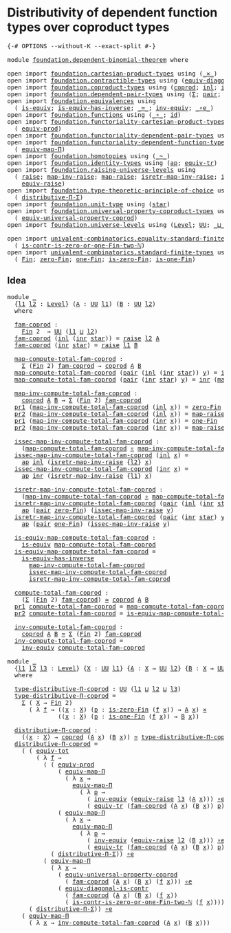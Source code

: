 # Distributivity of dependent function types over coproduct types

<pre class="Agda"><a id="76" class="Symbol">{-#</a> <a id="80" class="Keyword">OPTIONS</a> <a id="88" class="Pragma">--without-K</a> <a id="100" class="Pragma">--exact-split</a> <a id="114" class="Symbol">#-}</a>

<a id="119" class="Keyword">module</a> <a id="126" href="foundation.dependent-binomial-theorem.html" class="Module">foundation.dependent-binomial-theorem</a> <a id="164" class="Keyword">where</a>

<a id="171" class="Keyword">open</a> <a id="176" class="Keyword">import</a> <a id="183" href="foundation.cartesian-product-types.html" class="Module">foundation.cartesian-product-types</a> <a id="218" class="Keyword">using</a> <a id="224" class="Symbol">(</a><a id="225" href="foundation-core.cartesian-product-types.html#590" class="Function Operator">_×_</a><a id="228" class="Symbol">)</a>
<a id="230" class="Keyword">open</a> <a id="235" class="Keyword">import</a> <a id="242" href="foundation.contractible-types.html" class="Module">foundation.contractible-types</a> <a id="272" class="Keyword">using</a> <a id="278" class="Symbol">(</a><a id="279" href="foundation.contractible-types.html#6169" class="Function">equiv-diagonal-is-contr</a><a id="302" class="Symbol">)</a>
<a id="304" class="Keyword">open</a> <a id="309" class="Keyword">import</a> <a id="316" href="foundation.coproduct-types.html" class="Module">foundation.coproduct-types</a> <a id="343" class="Keyword">using</a> <a id="349" class="Symbol">(</a><a id="350" href="foundation.coproduct-types.html#1168" class="Datatype">coprod</a><a id="356" class="Symbol">;</a> <a id="358" href="foundation.coproduct-types.html#1239" class="InductiveConstructor">inl</a><a id="361" class="Symbol">;</a> <a id="363" href="foundation.coproduct-types.html#1262" class="InductiveConstructor">inr</a><a id="366" class="Symbol">)</a>
<a id="368" class="Keyword">open</a> <a id="373" class="Keyword">import</a> <a id="380" href="foundation.dependent-pair-types.html" class="Module">foundation.dependent-pair-types</a> <a id="412" class="Keyword">using</a> <a id="418" class="Symbol">(</a><a id="419" href="foundation-core.dependent-pair-types.html#515" class="Record">Σ</a><a id="420" class="Symbol">;</a> <a id="422" href="foundation-core.dependent-pair-types.html#588" class="InductiveConstructor">pair</a><a id="426" class="Symbol">;</a> <a id="428" href="foundation-core.dependent-pair-types.html#605" class="Field">pr1</a><a id="431" class="Symbol">;</a> <a id="433" href="foundation-core.dependent-pair-types.html#617" class="Field">pr2</a><a id="436" class="Symbol">)</a>
<a id="438" class="Keyword">open</a> <a id="443" class="Keyword">import</a> <a id="450" href="foundation.equivalences.html" class="Module">foundation.equivalences</a> <a id="474" class="Keyword">using</a>
  <a id="482" class="Symbol">(</a> <a id="484" href="foundation-core.equivalences.html#1556" class="Function">is-equiv</a><a id="492" class="Symbol">;</a> <a id="494" href="foundation-core.equivalences.html#3013" class="Function">is-equiv-has-inverse</a><a id="514" class="Symbol">;</a> <a id="516" href="foundation-core.equivalences.html#1621" class="Function Operator">_≃_</a><a id="519" class="Symbol">;</a> <a id="521" href="foundation-core.equivalences.html#5721" class="Function">inv-equiv</a><a id="530" class="Symbol">;</a> <a id="532" href="foundation-core.equivalences.html#7869" class="Function Operator">_∘e_</a><a id="536" class="Symbol">)</a>
<a id="538" class="Keyword">open</a> <a id="543" class="Keyword">import</a> <a id="550" href="foundation.functions.html" class="Module">foundation.functions</a> <a id="571" class="Keyword">using</a> <a id="577" class="Symbol">(</a><a id="578" href="foundation-core.functions.html#420" class="Function Operator">_∘_</a><a id="581" class="Symbol">;</a> <a id="583" href="foundation-core.functions.html#322" class="Function">id</a><a id="585" class="Symbol">)</a>
<a id="587" class="Keyword">open</a> <a id="592" class="Keyword">import</a> <a id="599" href="foundation.functoriality-cartesian-product-types.html" class="Module">foundation.functoriality-cartesian-product-types</a> <a id="648" class="Keyword">using</a>
  <a id="656" class="Symbol">(</a> <a id="658" href="foundation.functoriality-cartesian-product-types.html#3166" class="Function">equiv-prod</a><a id="668" class="Symbol">)</a>
<a id="670" class="Keyword">open</a> <a id="675" class="Keyword">import</a> <a id="682" href="foundation.functoriality-dependent-pair-types.html" class="Module">foundation.functoriality-dependent-pair-types</a> <a id="728" class="Keyword">using</a> <a id="734" class="Symbol">(</a><a id="735" href="foundation-core.functoriality-dependent-pair-types.html#6817" class="Function">equiv-tot</a><a id="744" class="Symbol">)</a>
<a id="746" class="Keyword">open</a> <a id="751" class="Keyword">import</a> <a id="758" href="foundation.functoriality-dependent-function-types.html" class="Module">foundation.functoriality-dependent-function-types</a> <a id="808" class="Keyword">using</a>
  <a id="816" class="Symbol">(</a> <a id="818" href="foundation-core.functoriality-dependent-function-types.html#2222" class="Function">equiv-map-Π</a><a id="829" class="Symbol">)</a>
<a id="831" class="Keyword">open</a> <a id="836" class="Keyword">import</a> <a id="843" href="foundation.homotopies.html" class="Module">foundation.homotopies</a> <a id="865" class="Keyword">using</a> <a id="871" class="Symbol">(</a><a id="872" href="foundation-core.homotopies.html#627" class="Function Operator">_~_</a><a id="875" class="Symbol">)</a>
<a id="877" class="Keyword">open</a> <a id="882" class="Keyword">import</a> <a id="889" href="foundation.identity-types.html" class="Module">foundation.identity-types</a> <a id="915" class="Keyword">using</a> <a id="921" class="Symbol">(</a><a id="922" href="foundation-core.identity-types.html#4003" class="Function">ap</a><a id="924" class="Symbol">;</a> <a id="926" href="foundation.identity-types.html#3840" class="Function">equiv-tr</a><a id="934" class="Symbol">)</a>
<a id="936" class="Keyword">open</a> <a id="941" class="Keyword">import</a> <a id="948" href="foundation.raising-universe-levels.html" class="Module">foundation.raising-universe-levels</a> <a id="983" class="Keyword">using</a>
  <a id="991" class="Symbol">(</a> <a id="993" href="foundation.raising-universe-levels.html#964" class="Datatype">raise</a><a id="998" class="Symbol">;</a> <a id="1000" href="foundation.raising-universe-levels.html#1105" class="Function">map-inv-raise</a><a id="1013" class="Symbol">;</a> <a id="1015" href="foundation.raising-universe-levels.html#1029" class="InductiveConstructor">map-raise</a><a id="1024" class="Symbol">;</a> <a id="1026" href="foundation.raising-universe-levels.html#1273" class="Function">isretr-map-inv-raise</a><a id="1046" class="Symbol">;</a> <a id="1048" href="foundation.raising-universe-levels.html#1172" class="Function">issec-map-inv-raise</a><a id="1067" class="Symbol">;</a>
    <a id="1073" href="foundation.raising-universe-levels.html#1541" class="Function">equiv-raise</a><a id="1084" class="Symbol">)</a>
<a id="1086" class="Keyword">open</a> <a id="1091" class="Keyword">import</a> <a id="1098" href="foundation.type-theoretic-principle-of-choice.html" class="Module">foundation.type-theoretic-principle-of-choice</a> <a id="1144" class="Keyword">using</a>
  <a id="1152" class="Symbol">(</a> <a id="1154" href="foundation.type-theoretic-principle-of-choice.html#4375" class="Function">distributive-Π-Σ</a><a id="1170" class="Symbol">)</a>
<a id="1172" class="Keyword">open</a> <a id="1177" class="Keyword">import</a> <a id="1184" href="foundation.unit-type.html" class="Module">foundation.unit-type</a> <a id="1205" class="Keyword">using</a> <a id="1211" class="Symbol">(</a><a id="1212" href="foundation.unit-type.html#1099" class="InductiveConstructor">star</a><a id="1216" class="Symbol">)</a>
<a id="1218" class="Keyword">open</a> <a id="1223" class="Keyword">import</a> <a id="1230" href="foundation.universal-property-coproduct-types.html" class="Module">foundation.universal-property-coproduct-types</a> <a id="1276" class="Keyword">using</a>
  <a id="1284" class="Symbol">(</a> <a id="1286" href="foundation.universal-property-coproduct-types.html#2181" class="Function">equiv-universal-property-coprod</a><a id="1317" class="Symbol">)</a>
<a id="1319" class="Keyword">open</a> <a id="1324" class="Keyword">import</a> <a id="1331" href="foundation.universe-levels.html" class="Module">foundation.universe-levels</a> <a id="1358" class="Keyword">using</a> <a id="1364" class="Symbol">(</a><a id="1365" href="Agda.Primitive.html#597" class="Postulate">Level</a><a id="1370" class="Symbol">;</a> <a id="1372" href="foundation-core.universe-levels.html#235" class="Primitive">UU</a><a id="1374" class="Symbol">;</a> <a id="1376" href="Agda.Primitive.html#810" class="Primitive Operator">_⊔_</a><a id="1379" class="Symbol">)</a>

<a id="1382" class="Keyword">open</a> <a id="1387" class="Keyword">import</a> <a id="1394" href="univalent-combinatorics.equality-standard-finite-types.html" class="Module">univalent-combinatorics.equality-standard-finite-types</a> <a id="1449" class="Keyword">using</a>
  <a id="1457" class="Symbol">(</a> <a id="1459" href="univalent-combinatorics.equality-standard-finite-types.html#4709" class="Function">is-contr-is-zero-or-one-Fin-two-ℕ</a><a id="1492" class="Symbol">)</a>
<a id="1494" class="Keyword">open</a> <a id="1499" class="Keyword">import</a> <a id="1506" href="univalent-combinatorics.standard-finite-types.html" class="Module">univalent-combinatorics.standard-finite-types</a> <a id="1552" class="Keyword">using</a>
  <a id="1560" class="Symbol">(</a> <a id="1562" href="univalent-combinatorics.standard-finite-types.html#2149" class="Function">Fin</a><a id="1565" class="Symbol">;</a> <a id="1567" href="univalent-combinatorics.standard-finite-types.html#7083" class="Function">zero-Fin</a><a id="1575" class="Symbol">;</a> <a id="1577" href="univalent-combinatorics.standard-finite-types.html#8398" class="Function">one-Fin</a><a id="1584" class="Symbol">;</a> <a id="1586" href="univalent-combinatorics.standard-finite-types.html#7184" class="Function">is-zero-Fin</a><a id="1597" class="Symbol">;</a> <a id="1599" href="univalent-combinatorics.standard-finite-types.html#8466" class="Function">is-one-Fin</a><a id="1609" class="Symbol">)</a>
</pre>
## Idea

<pre class="Agda"><a id="1633" class="Keyword">module</a> <a id="1640" href="foundation.dependent-binomial-theorem.html#1640" class="Module">_</a>
  <a id="1644" class="Symbol">{</a><a id="1645" href="foundation.dependent-binomial-theorem.html#1645" class="Bound">l1</a> <a id="1648" href="foundation.dependent-binomial-theorem.html#1648" class="Bound">l2</a> <a id="1651" class="Symbol">:</a> <a id="1653" href="Agda.Primitive.html#597" class="Postulate">Level</a><a id="1658" class="Symbol">}</a> <a id="1660" class="Symbol">(</a><a id="1661" href="foundation.dependent-binomial-theorem.html#1661" class="Bound">A</a> <a id="1663" class="Symbol">:</a> <a id="1665" href="foundation-core.universe-levels.html#235" class="Primitive">UU</a> <a id="1668" href="foundation.dependent-binomial-theorem.html#1645" class="Bound">l1</a><a id="1670" class="Symbol">)</a> <a id="1672" class="Symbol">(</a><a id="1673" href="foundation.dependent-binomial-theorem.html#1673" class="Bound">B</a> <a id="1675" class="Symbol">:</a> <a id="1677" href="foundation-core.universe-levels.html#235" class="Primitive">UU</a> <a id="1680" href="foundation.dependent-binomial-theorem.html#1648" class="Bound">l2</a><a id="1682" class="Symbol">)</a>
  <a id="1686" class="Keyword">where</a>
  
  <a id="1697" href="foundation.dependent-binomial-theorem.html#1697" class="Function">fam-coprod</a> <a id="1708" class="Symbol">:</a>
    <a id="1714" href="univalent-combinatorics.standard-finite-types.html#2149" class="Function">Fin</a> <a id="1718" class="Number">2</a>  <a id="1721" class="Symbol">→</a> <a id="1723" href="foundation-core.universe-levels.html#235" class="Primitive">UU</a> <a id="1726" class="Symbol">(</a><a id="1727" href="foundation.dependent-binomial-theorem.html#1645" class="Bound">l1</a> <a id="1730" href="Agda.Primitive.html#810" class="Primitive Operator">⊔</a> <a id="1732" href="foundation.dependent-binomial-theorem.html#1648" class="Bound">l2</a><a id="1734" class="Symbol">)</a>
  <a id="1738" href="foundation.dependent-binomial-theorem.html#1697" class="Function">fam-coprod</a> <a id="1749" class="Symbol">(</a><a id="1750" href="foundation.coproduct-types.html#1239" class="InductiveConstructor">inl</a> <a id="1754" class="Symbol">(</a><a id="1755" href="foundation.coproduct-types.html#1262" class="InductiveConstructor">inr</a> <a id="1759" href="foundation.unit-type.html#1099" class="InductiveConstructor">star</a><a id="1763" class="Symbol">))</a> <a id="1766" class="Symbol">=</a> <a id="1768" href="foundation.raising-universe-levels.html#964" class="Datatype">raise</a> <a id="1774" href="foundation.dependent-binomial-theorem.html#1648" class="Bound">l2</a> <a id="1777" href="foundation.dependent-binomial-theorem.html#1661" class="Bound">A</a>
  <a id="1781" href="foundation.dependent-binomial-theorem.html#1697" class="Function">fam-coprod</a> <a id="1792" class="Symbol">(</a><a id="1793" href="foundation.coproduct-types.html#1262" class="InductiveConstructor">inr</a> <a id="1797" href="foundation.unit-type.html#1099" class="InductiveConstructor">star</a><a id="1801" class="Symbol">)</a> <a id="1803" class="Symbol">=</a> <a id="1805" href="foundation.raising-universe-levels.html#964" class="Datatype">raise</a> <a id="1811" href="foundation.dependent-binomial-theorem.html#1645" class="Bound">l1</a> <a id="1814" href="foundation.dependent-binomial-theorem.html#1673" class="Bound">B</a>
  
  <a id="1821" href="foundation.dependent-binomial-theorem.html#1821" class="Function">map-compute-total-fam-coprod</a> <a id="1850" class="Symbol">:</a>
    <a id="1856" href="foundation-core.dependent-pair-types.html#515" class="Record">Σ</a> <a id="1858" class="Symbol">(</a><a id="1859" href="univalent-combinatorics.standard-finite-types.html#2149" class="Function">Fin</a> <a id="1863" class="Number">2</a><a id="1864" class="Symbol">)</a> <a id="1866" href="foundation.dependent-binomial-theorem.html#1697" class="Function">fam-coprod</a> <a id="1877" class="Symbol">→</a> <a id="1879" href="foundation.coproduct-types.html#1168" class="Datatype">coprod</a> <a id="1886" href="foundation.dependent-binomial-theorem.html#1661" class="Bound">A</a> <a id="1888" href="foundation.dependent-binomial-theorem.html#1673" class="Bound">B</a>
  <a id="1892" href="foundation.dependent-binomial-theorem.html#1821" class="Function">map-compute-total-fam-coprod</a> <a id="1921" class="Symbol">(</a><a id="1922" href="foundation-core.dependent-pair-types.html#588" class="InductiveConstructor">pair</a> <a id="1927" class="Symbol">(</a><a id="1928" href="foundation.coproduct-types.html#1239" class="InductiveConstructor">inl</a> <a id="1932" class="Symbol">(</a><a id="1933" href="foundation.coproduct-types.html#1262" class="InductiveConstructor">inr</a> <a id="1937" href="foundation.unit-type.html#1099" class="InductiveConstructor">star</a><a id="1941" class="Symbol">))</a> <a id="1944" href="foundation.dependent-binomial-theorem.html#1944" class="Bound">y</a><a id="1945" class="Symbol">)</a> <a id="1947" class="Symbol">=</a> <a id="1949" href="foundation.coproduct-types.html#1239" class="InductiveConstructor">inl</a> <a id="1953" class="Symbol">(</a><a id="1954" href="foundation.raising-universe-levels.html#1105" class="Function">map-inv-raise</a> <a id="1968" href="foundation.dependent-binomial-theorem.html#1944" class="Bound">y</a><a id="1969" class="Symbol">)</a>
  <a id="1973" href="foundation.dependent-binomial-theorem.html#1821" class="Function">map-compute-total-fam-coprod</a> <a id="2002" class="Symbol">(</a><a id="2003" href="foundation-core.dependent-pair-types.html#588" class="InductiveConstructor">pair</a> <a id="2008" class="Symbol">(</a><a id="2009" href="foundation.coproduct-types.html#1262" class="InductiveConstructor">inr</a> <a id="2013" href="foundation.unit-type.html#1099" class="InductiveConstructor">star</a><a id="2017" class="Symbol">)</a> <a id="2019" href="foundation.dependent-binomial-theorem.html#2019" class="Bound">y</a><a id="2020" class="Symbol">)</a> <a id="2022" class="Symbol">=</a> <a id="2024" href="foundation.coproduct-types.html#1262" class="InductiveConstructor">inr</a> <a id="2028" class="Symbol">(</a><a id="2029" href="foundation.raising-universe-levels.html#1105" class="Function">map-inv-raise</a> <a id="2043" href="foundation.dependent-binomial-theorem.html#2019" class="Bound">y</a><a id="2044" class="Symbol">)</a>

  <a id="2049" href="foundation.dependent-binomial-theorem.html#2049" class="Function">map-inv-compute-total-fam-coprod</a> <a id="2082" class="Symbol">:</a>
    <a id="2088" href="foundation.coproduct-types.html#1168" class="Datatype">coprod</a> <a id="2095" href="foundation.dependent-binomial-theorem.html#1661" class="Bound">A</a> <a id="2097" href="foundation.dependent-binomial-theorem.html#1673" class="Bound">B</a> <a id="2099" class="Symbol">→</a> <a id="2101" href="foundation-core.dependent-pair-types.html#515" class="Record">Σ</a> <a id="2103" class="Symbol">(</a><a id="2104" href="univalent-combinatorics.standard-finite-types.html#2149" class="Function">Fin</a> <a id="2108" class="Number">2</a><a id="2109" class="Symbol">)</a> <a id="2111" href="foundation.dependent-binomial-theorem.html#1697" class="Function">fam-coprod</a>
  <a id="2124" href="foundation-core.dependent-pair-types.html#605" class="Field">pr1</a> <a id="2128" class="Symbol">(</a><a id="2129" href="foundation.dependent-binomial-theorem.html#2049" class="Function">map-inv-compute-total-fam-coprod</a> <a id="2162" class="Symbol">(</a><a id="2163" href="foundation.coproduct-types.html#1239" class="InductiveConstructor">inl</a> <a id="2167" href="foundation.dependent-binomial-theorem.html#2167" class="Bound">x</a><a id="2168" class="Symbol">))</a> <a id="2171" class="Symbol">=</a> <a id="2173" href="univalent-combinatorics.standard-finite-types.html#7083" class="Function">zero-Fin</a>
  <a id="2184" href="foundation-core.dependent-pair-types.html#617" class="Field">pr2</a> <a id="2188" class="Symbol">(</a><a id="2189" href="foundation.dependent-binomial-theorem.html#2049" class="Function">map-inv-compute-total-fam-coprod</a> <a id="2222" class="Symbol">(</a><a id="2223" href="foundation.coproduct-types.html#1239" class="InductiveConstructor">inl</a> <a id="2227" href="foundation.dependent-binomial-theorem.html#2227" class="Bound">x</a><a id="2228" class="Symbol">))</a> <a id="2231" class="Symbol">=</a> <a id="2233" href="foundation.raising-universe-levels.html#1029" class="InductiveConstructor">map-raise</a> <a id="2243" href="foundation.dependent-binomial-theorem.html#2227" class="Bound">x</a>
  <a id="2247" href="foundation-core.dependent-pair-types.html#605" class="Field">pr1</a> <a id="2251" class="Symbol">(</a><a id="2252" href="foundation.dependent-binomial-theorem.html#2049" class="Function">map-inv-compute-total-fam-coprod</a> <a id="2285" class="Symbol">(</a><a id="2286" href="foundation.coproduct-types.html#1262" class="InductiveConstructor">inr</a> <a id="2290" href="foundation.dependent-binomial-theorem.html#2290" class="Bound">x</a><a id="2291" class="Symbol">))</a> <a id="2294" class="Symbol">=</a> <a id="2296" href="univalent-combinatorics.standard-finite-types.html#8398" class="Function">one-Fin</a>
  <a id="2306" href="foundation-core.dependent-pair-types.html#617" class="Field">pr2</a> <a id="2310" class="Symbol">(</a><a id="2311" href="foundation.dependent-binomial-theorem.html#2049" class="Function">map-inv-compute-total-fam-coprod</a> <a id="2344" class="Symbol">(</a><a id="2345" href="foundation.coproduct-types.html#1262" class="InductiveConstructor">inr</a> <a id="2349" href="foundation.dependent-binomial-theorem.html#2349" class="Bound">x</a><a id="2350" class="Symbol">))</a> <a id="2353" class="Symbol">=</a> <a id="2355" href="foundation.raising-universe-levels.html#1029" class="InductiveConstructor">map-raise</a> <a id="2365" href="foundation.dependent-binomial-theorem.html#2349" class="Bound">x</a>

  <a id="2370" href="foundation.dependent-binomial-theorem.html#2370" class="Function">issec-map-inv-compute-total-fam-coprod</a> <a id="2409" class="Symbol">:</a>
    <a id="2415" class="Symbol">(</a><a id="2416" href="foundation.dependent-binomial-theorem.html#1821" class="Function">map-compute-total-fam-coprod</a> <a id="2445" href="foundation-core.functions.html#420" class="Function Operator">∘</a> <a id="2447" href="foundation.dependent-binomial-theorem.html#2049" class="Function">map-inv-compute-total-fam-coprod</a><a id="2479" class="Symbol">)</a> <a id="2481" href="foundation-core.homotopies.html#627" class="Function Operator">~</a> <a id="2483" href="foundation-core.functions.html#322" class="Function">id</a>
  <a id="2488" href="foundation.dependent-binomial-theorem.html#2370" class="Function">issec-map-inv-compute-total-fam-coprod</a> <a id="2527" class="Symbol">(</a><a id="2528" href="foundation.coproduct-types.html#1239" class="InductiveConstructor">inl</a> <a id="2532" href="foundation.dependent-binomial-theorem.html#2532" class="Bound">x</a><a id="2533" class="Symbol">)</a> <a id="2535" class="Symbol">=</a>
    <a id="2541" href="foundation-core.identity-types.html#4003" class="Function">ap</a> <a id="2544" href="foundation.coproduct-types.html#1239" class="InductiveConstructor">inl</a> <a id="2548" class="Symbol">(</a><a id="2549" href="foundation.raising-universe-levels.html#1273" class="Function">isretr-map-inv-raise</a> <a id="2570" class="Symbol">{</a><a id="2571" href="foundation.dependent-binomial-theorem.html#1648" class="Bound">l2</a><a id="2573" class="Symbol">}</a> <a id="2575" href="foundation.dependent-binomial-theorem.html#2532" class="Bound">x</a><a id="2576" class="Symbol">)</a>
  <a id="2580" href="foundation.dependent-binomial-theorem.html#2370" class="Function">issec-map-inv-compute-total-fam-coprod</a> <a id="2619" class="Symbol">(</a><a id="2620" href="foundation.coproduct-types.html#1262" class="InductiveConstructor">inr</a> <a id="2624" href="foundation.dependent-binomial-theorem.html#2624" class="Bound">x</a><a id="2625" class="Symbol">)</a> <a id="2627" class="Symbol">=</a>
    <a id="2633" href="foundation-core.identity-types.html#4003" class="Function">ap</a> <a id="2636" href="foundation.coproduct-types.html#1262" class="InductiveConstructor">inr</a> <a id="2640" class="Symbol">(</a><a id="2641" href="foundation.raising-universe-levels.html#1273" class="Function">isretr-map-inv-raise</a> <a id="2662" class="Symbol">{</a><a id="2663" href="foundation.dependent-binomial-theorem.html#1645" class="Bound">l1</a><a id="2665" class="Symbol">}</a> <a id="2667" href="foundation.dependent-binomial-theorem.html#2624" class="Bound">x</a><a id="2668" class="Symbol">)</a>

  <a id="2673" href="foundation.dependent-binomial-theorem.html#2673" class="Function">isretr-map-inv-compute-total-fam-coprod</a> <a id="2713" class="Symbol">:</a>
    <a id="2719" class="Symbol">(</a><a id="2720" href="foundation.dependent-binomial-theorem.html#2049" class="Function">map-inv-compute-total-fam-coprod</a> <a id="2753" href="foundation-core.functions.html#420" class="Function Operator">∘</a> <a id="2755" href="foundation.dependent-binomial-theorem.html#1821" class="Function">map-compute-total-fam-coprod</a><a id="2783" class="Symbol">)</a> <a id="2785" href="foundation-core.homotopies.html#627" class="Function Operator">~</a> <a id="2787" href="foundation-core.functions.html#322" class="Function">id</a>
  <a id="2792" href="foundation.dependent-binomial-theorem.html#2673" class="Function">isretr-map-inv-compute-total-fam-coprod</a> <a id="2832" class="Symbol">(</a><a id="2833" href="foundation-core.dependent-pair-types.html#588" class="InductiveConstructor">pair</a> <a id="2838" class="Symbol">(</a><a id="2839" href="foundation.coproduct-types.html#1239" class="InductiveConstructor">inl</a> <a id="2843" class="Symbol">(</a><a id="2844" href="foundation.coproduct-types.html#1262" class="InductiveConstructor">inr</a> <a id="2848" href="foundation.unit-type.html#1099" class="InductiveConstructor">star</a><a id="2852" class="Symbol">))</a> <a id="2855" href="foundation.dependent-binomial-theorem.html#2855" class="Bound">y</a><a id="2856" class="Symbol">)</a> <a id="2858" class="Symbol">=</a>
    <a id="2864" href="foundation-core.identity-types.html#4003" class="Function">ap</a> <a id="2867" class="Symbol">(</a><a id="2868" href="foundation-core.dependent-pair-types.html#588" class="InductiveConstructor">pair</a> <a id="2873" href="univalent-combinatorics.standard-finite-types.html#7083" class="Function">zero-Fin</a><a id="2881" class="Symbol">)</a> <a id="2883" class="Symbol">(</a><a id="2884" href="foundation.raising-universe-levels.html#1172" class="Function">issec-map-inv-raise</a> <a id="2904" href="foundation.dependent-binomial-theorem.html#2855" class="Bound">y</a><a id="2905" class="Symbol">)</a>
  <a id="2909" href="foundation.dependent-binomial-theorem.html#2673" class="Function">isretr-map-inv-compute-total-fam-coprod</a> <a id="2949" class="Symbol">(</a><a id="2950" href="foundation-core.dependent-pair-types.html#588" class="InductiveConstructor">pair</a> <a id="2955" class="Symbol">(</a><a id="2956" href="foundation.coproduct-types.html#1262" class="InductiveConstructor">inr</a> <a id="2960" href="foundation.unit-type.html#1099" class="InductiveConstructor">star</a><a id="2964" class="Symbol">)</a> <a id="2966" href="foundation.dependent-binomial-theorem.html#2966" class="Bound">y</a><a id="2967" class="Symbol">)</a> <a id="2969" class="Symbol">=</a>
    <a id="2975" href="foundation-core.identity-types.html#4003" class="Function">ap</a> <a id="2978" class="Symbol">(</a><a id="2979" href="foundation-core.dependent-pair-types.html#588" class="InductiveConstructor">pair</a> <a id="2984" href="univalent-combinatorics.standard-finite-types.html#8398" class="Function">one-Fin</a><a id="2991" class="Symbol">)</a> <a id="2993" class="Symbol">(</a><a id="2994" href="foundation.raising-universe-levels.html#1172" class="Function">issec-map-inv-raise</a> <a id="3014" href="foundation.dependent-binomial-theorem.html#2966" class="Bound">y</a><a id="3015" class="Symbol">)</a>

  <a id="3020" href="foundation.dependent-binomial-theorem.html#3020" class="Function">is-equiv-map-compute-total-fam-coprod</a> <a id="3058" class="Symbol">:</a>
    <a id="3064" href="foundation-core.equivalences.html#1556" class="Function">is-equiv</a> <a id="3073" href="foundation.dependent-binomial-theorem.html#1821" class="Function">map-compute-total-fam-coprod</a>
  <a id="3104" href="foundation.dependent-binomial-theorem.html#3020" class="Function">is-equiv-map-compute-total-fam-coprod</a> <a id="3142" class="Symbol">=</a>
    <a id="3148" href="foundation-core.equivalences.html#3013" class="Function">is-equiv-has-inverse</a>
      <a id="3175" href="foundation.dependent-binomial-theorem.html#2049" class="Function">map-inv-compute-total-fam-coprod</a>
      <a id="3214" href="foundation.dependent-binomial-theorem.html#2370" class="Function">issec-map-inv-compute-total-fam-coprod</a>
      <a id="3259" href="foundation.dependent-binomial-theorem.html#2673" class="Function">isretr-map-inv-compute-total-fam-coprod</a>
  
  <a id="3304" href="foundation.dependent-binomial-theorem.html#3304" class="Function">compute-total-fam-coprod</a> <a id="3329" class="Symbol">:</a>
    <a id="3335" class="Symbol">(</a><a id="3336" href="foundation-core.dependent-pair-types.html#515" class="Record">Σ</a> <a id="3338" class="Symbol">(</a><a id="3339" href="univalent-combinatorics.standard-finite-types.html#2149" class="Function">Fin</a> <a id="3343" class="Number">2</a><a id="3344" class="Symbol">)</a> <a id="3346" href="foundation.dependent-binomial-theorem.html#1697" class="Function">fam-coprod</a><a id="3356" class="Symbol">)</a> <a id="3358" href="foundation-core.equivalences.html#1621" class="Function Operator">≃</a> <a id="3360" href="foundation.coproduct-types.html#1168" class="Datatype">coprod</a> <a id="3367" href="foundation.dependent-binomial-theorem.html#1661" class="Bound">A</a> <a id="3369" href="foundation.dependent-binomial-theorem.html#1673" class="Bound">B</a>
  <a id="3373" href="foundation-core.dependent-pair-types.html#605" class="Field">pr1</a> <a id="3377" href="foundation.dependent-binomial-theorem.html#3304" class="Function">compute-total-fam-coprod</a> <a id="3402" class="Symbol">=</a> <a id="3404" href="foundation.dependent-binomial-theorem.html#1821" class="Function">map-compute-total-fam-coprod</a>
  <a id="3435" href="foundation-core.dependent-pair-types.html#617" class="Field">pr2</a> <a id="3439" href="foundation.dependent-binomial-theorem.html#3304" class="Function">compute-total-fam-coprod</a> <a id="3464" class="Symbol">=</a> <a id="3466" href="foundation.dependent-binomial-theorem.html#3020" class="Function">is-equiv-map-compute-total-fam-coprod</a>

  <a id="3507" href="foundation.dependent-binomial-theorem.html#3507" class="Function">inv-compute-total-fam-coprod</a> <a id="3536" class="Symbol">:</a>
    <a id="3542" href="foundation.coproduct-types.html#1168" class="Datatype">coprod</a> <a id="3549" href="foundation.dependent-binomial-theorem.html#1661" class="Bound">A</a> <a id="3551" href="foundation.dependent-binomial-theorem.html#1673" class="Bound">B</a> <a id="3553" href="foundation-core.equivalences.html#1621" class="Function Operator">≃</a> <a id="3555" href="foundation-core.dependent-pair-types.html#515" class="Record">Σ</a> <a id="3557" class="Symbol">(</a><a id="3558" href="univalent-combinatorics.standard-finite-types.html#2149" class="Function">Fin</a> <a id="3562" class="Number">2</a><a id="3563" class="Symbol">)</a> <a id="3565" href="foundation.dependent-binomial-theorem.html#1697" class="Function">fam-coprod</a>
  <a id="3578" href="foundation.dependent-binomial-theorem.html#3507" class="Function">inv-compute-total-fam-coprod</a> <a id="3607" class="Symbol">=</a>
    <a id="3613" href="foundation-core.equivalences.html#5721" class="Function">inv-equiv</a> <a id="3623" href="foundation.dependent-binomial-theorem.html#3304" class="Function">compute-total-fam-coprod</a>
  
<a id="3651" class="Keyword">module</a> <a id="3658" href="foundation.dependent-binomial-theorem.html#3658" class="Module">_</a>
  <a id="3662" class="Symbol">{</a><a id="3663" href="foundation.dependent-binomial-theorem.html#3663" class="Bound">l1</a> <a id="3666" href="foundation.dependent-binomial-theorem.html#3666" class="Bound">l2</a> <a id="3669" href="foundation.dependent-binomial-theorem.html#3669" class="Bound">l3</a> <a id="3672" class="Symbol">:</a> <a id="3674" href="Agda.Primitive.html#597" class="Postulate">Level</a><a id="3679" class="Symbol">}</a> <a id="3681" class="Symbol">{</a><a id="3682" href="foundation.dependent-binomial-theorem.html#3682" class="Bound">X</a> <a id="3684" class="Symbol">:</a> <a id="3686" href="foundation-core.universe-levels.html#235" class="Primitive">UU</a> <a id="3689" href="foundation.dependent-binomial-theorem.html#3663" class="Bound">l1</a><a id="3691" class="Symbol">}</a> <a id="3693" class="Symbol">{</a><a id="3694" href="foundation.dependent-binomial-theorem.html#3694" class="Bound">A</a> <a id="3696" class="Symbol">:</a> <a id="3698" href="foundation.dependent-binomial-theorem.html#3682" class="Bound">X</a> <a id="3700" class="Symbol">→</a> <a id="3702" href="foundation-core.universe-levels.html#235" class="Primitive">UU</a> <a id="3705" href="foundation.dependent-binomial-theorem.html#3666" class="Bound">l2</a><a id="3707" class="Symbol">}</a> <a id="3709" class="Symbol">{</a><a id="3710" href="foundation.dependent-binomial-theorem.html#3710" class="Bound">B</a> <a id="3712" class="Symbol">:</a> <a id="3714" href="foundation.dependent-binomial-theorem.html#3682" class="Bound">X</a> <a id="3716" class="Symbol">→</a> <a id="3718" href="foundation-core.universe-levels.html#235" class="Primitive">UU</a> <a id="3721" href="foundation.dependent-binomial-theorem.html#3669" class="Bound">l3</a><a id="3723" class="Symbol">}</a>
  <a id="3727" class="Keyword">where</a>

  <a id="3736" href="foundation.dependent-binomial-theorem.html#3736" class="Function">type-distributive-Π-coprod</a> <a id="3763" class="Symbol">:</a> <a id="3765" href="foundation-core.universe-levels.html#235" class="Primitive">UU</a> <a id="3768" class="Symbol">(</a><a id="3769" href="foundation.dependent-binomial-theorem.html#3663" class="Bound">l1</a> <a id="3772" href="Agda.Primitive.html#810" class="Primitive Operator">⊔</a> <a id="3774" href="foundation.dependent-binomial-theorem.html#3666" class="Bound">l2</a> <a id="3777" href="Agda.Primitive.html#810" class="Primitive Operator">⊔</a> <a id="3779" href="foundation.dependent-binomial-theorem.html#3669" class="Bound">l3</a><a id="3781" class="Symbol">)</a>
  <a id="3785" href="foundation.dependent-binomial-theorem.html#3736" class="Function">type-distributive-Π-coprod</a> <a id="3812" class="Symbol">=</a>
    <a id="3818" href="foundation-core.dependent-pair-types.html#515" class="Record">Σ</a> <a id="3820" class="Symbol">(</a> <a id="3822" href="foundation.dependent-binomial-theorem.html#3682" class="Bound">X</a> <a id="3824" class="Symbol">→</a> <a id="3826" href="univalent-combinatorics.standard-finite-types.html#2149" class="Function">Fin</a> <a id="3830" class="Number">2</a><a id="3831" class="Symbol">)</a>
      <a id="3839" class="Symbol">(</a> <a id="3841" class="Symbol">λ</a> <a id="3843" href="foundation.dependent-binomial-theorem.html#3843" class="Bound">f</a> <a id="3845" class="Symbol">→</a> <a id="3847" class="Symbol">((</a><a id="3849" href="foundation.dependent-binomial-theorem.html#3849" class="Bound">x</a> <a id="3851" class="Symbol">:</a> <a id="3853" href="foundation.dependent-binomial-theorem.html#3682" class="Bound">X</a><a id="3854" class="Symbol">)</a> <a id="3856" class="Symbol">(</a><a id="3857" href="foundation.dependent-binomial-theorem.html#3857" class="Bound">p</a> <a id="3859" class="Symbol">:</a> <a id="3861" href="univalent-combinatorics.standard-finite-types.html#7184" class="Function">is-zero-Fin</a> <a id="3873" class="Symbol">(</a><a id="3874" href="foundation.dependent-binomial-theorem.html#3843" class="Bound">f</a> <a id="3876" href="foundation.dependent-binomial-theorem.html#3849" class="Bound">x</a><a id="3877" class="Symbol">))</a> <a id="3880" class="Symbol">→</a> <a id="3882" href="foundation.dependent-binomial-theorem.html#3694" class="Bound">A</a> <a id="3884" href="foundation.dependent-binomial-theorem.html#3849" class="Bound">x</a><a id="3885" class="Symbol">)</a> <a id="3887" href="foundation-core.cartesian-product-types.html#590" class="Function Operator">×</a>
              <a id="3903" class="Symbol">((</a><a id="3905" href="foundation.dependent-binomial-theorem.html#3905" class="Bound">x</a> <a id="3907" class="Symbol">:</a> <a id="3909" href="foundation.dependent-binomial-theorem.html#3682" class="Bound">X</a><a id="3910" class="Symbol">)</a> <a id="3912" class="Symbol">(</a><a id="3913" href="foundation.dependent-binomial-theorem.html#3913" class="Bound">p</a> <a id="3915" class="Symbol">:</a> <a id="3917" href="univalent-combinatorics.standard-finite-types.html#8466" class="Function">is-one-Fin</a> <a id="3928" class="Symbol">(</a><a id="3929" href="foundation.dependent-binomial-theorem.html#3843" class="Bound">f</a> <a id="3931" href="foundation.dependent-binomial-theorem.html#3905" class="Bound">x</a><a id="3932" class="Symbol">))</a> <a id="3935" class="Symbol">→</a> <a id="3937" href="foundation.dependent-binomial-theorem.html#3710" class="Bound">B</a> <a id="3939" href="foundation.dependent-binomial-theorem.html#3905" class="Bound">x</a><a id="3940" class="Symbol">))</a>

  <a id="3946" href="foundation.dependent-binomial-theorem.html#3946" class="Function">distributive-Π-coprod</a> <a id="3968" class="Symbol">:</a>
    <a id="3974" class="Symbol">((</a><a id="3976" href="foundation.dependent-binomial-theorem.html#3976" class="Bound">x</a> <a id="3978" class="Symbol">:</a> <a id="3980" href="foundation.dependent-binomial-theorem.html#3682" class="Bound">X</a><a id="3981" class="Symbol">)</a> <a id="3983" class="Symbol">→</a> <a id="3985" href="foundation.coproduct-types.html#1168" class="Datatype">coprod</a> <a id="3992" class="Symbol">(</a><a id="3993" href="foundation.dependent-binomial-theorem.html#3694" class="Bound">A</a> <a id="3995" href="foundation.dependent-binomial-theorem.html#3976" class="Bound">x</a><a id="3996" class="Symbol">)</a> <a id="3998" class="Symbol">(</a><a id="3999" href="foundation.dependent-binomial-theorem.html#3710" class="Bound">B</a> <a id="4001" href="foundation.dependent-binomial-theorem.html#3976" class="Bound">x</a><a id="4002" class="Symbol">))</a> <a id="4005" href="foundation-core.equivalences.html#1621" class="Function Operator">≃</a> <a id="4007" href="foundation.dependent-binomial-theorem.html#3736" class="Function">type-distributive-Π-coprod</a>
  <a id="4036" href="foundation.dependent-binomial-theorem.html#3946" class="Function">distributive-Π-coprod</a> <a id="4058" class="Symbol">=</a>
    <a id="4064" class="Symbol">(</a> <a id="4066" class="Symbol">(</a> <a id="4068" href="foundation-core.functoriality-dependent-pair-types.html#6817" class="Function">equiv-tot</a>
        <a id="4086" class="Symbol">(</a> <a id="4088" class="Symbol">λ</a> <a id="4090" href="foundation.dependent-binomial-theorem.html#4090" class="Bound">f</a> <a id="4092" class="Symbol">→</a>
          <a id="4104" class="Symbol">(</a> <a id="4106" class="Symbol">(</a> <a id="4108" href="foundation.functoriality-cartesian-product-types.html#3166" class="Function">equiv-prod</a>
              <a id="4133" class="Symbol">(</a> <a id="4135" href="foundation-core.functoriality-dependent-function-types.html#2222" class="Function">equiv-map-Π</a>
                <a id="4163" class="Symbol">(</a> <a id="4165" class="Symbol">λ</a> <a id="4167" href="foundation.dependent-binomial-theorem.html#4167" class="Bound">x</a> <a id="4169" class="Symbol">→</a>
                  <a id="4189" href="foundation-core.functoriality-dependent-function-types.html#2222" class="Function">equiv-map-Π</a>
                    <a id="4221" class="Symbol">(</a> <a id="4223" class="Symbol">λ</a> <a id="4225" href="foundation.dependent-binomial-theorem.html#4225" class="Bound">p</a> <a id="4227" class="Symbol">→</a>
                      <a id="4251" class="Symbol">(</a> <a id="4253" href="foundation-core.equivalences.html#5721" class="Function">inv-equiv</a> <a id="4263" class="Symbol">(</a><a id="4264" href="foundation.raising-universe-levels.html#1541" class="Function">equiv-raise</a> <a id="4276" href="foundation.dependent-binomial-theorem.html#3669" class="Bound">l3</a> <a id="4279" class="Symbol">(</a><a id="4280" href="foundation.dependent-binomial-theorem.html#3694" class="Bound">A</a> <a id="4282" href="foundation.dependent-binomial-theorem.html#4167" class="Bound">x</a><a id="4283" class="Symbol">)))</a> <a id="4287" href="foundation-core.equivalences.html#7869" class="Function Operator">∘e</a>
                      <a id="4312" class="Symbol">(</a> <a id="4314" href="foundation.identity-types.html#3840" class="Function">equiv-tr</a> <a id="4323" class="Symbol">(</a><a id="4324" href="foundation.dependent-binomial-theorem.html#1697" class="Function">fam-coprod</a> <a id="4335" class="Symbol">(</a><a id="4336" href="foundation.dependent-binomial-theorem.html#3694" class="Bound">A</a> <a id="4338" href="foundation.dependent-binomial-theorem.html#4167" class="Bound">x</a><a id="4339" class="Symbol">)</a> <a id="4341" class="Symbol">(</a><a id="4342" href="foundation.dependent-binomial-theorem.html#3710" class="Bound">B</a> <a id="4344" href="foundation.dependent-binomial-theorem.html#4167" class="Bound">x</a><a id="4345" class="Symbol">))</a> <a id="4348" href="foundation.dependent-binomial-theorem.html#4225" class="Bound">p</a><a id="4349" class="Symbol">))))</a>
              <a id="4368" class="Symbol">(</a> <a id="4370" href="foundation-core.functoriality-dependent-function-types.html#2222" class="Function">equiv-map-Π</a>
                <a id="4398" class="Symbol">(</a> <a id="4400" class="Symbol">λ</a> <a id="4402" href="foundation.dependent-binomial-theorem.html#4402" class="Bound">x</a> <a id="4404" class="Symbol">→</a>
                  <a id="4424" href="foundation-core.functoriality-dependent-function-types.html#2222" class="Function">equiv-map-Π</a>
                    <a id="4456" class="Symbol">(</a> <a id="4458" class="Symbol">λ</a> <a id="4460" href="foundation.dependent-binomial-theorem.html#4460" class="Bound">p</a> <a id="4462" class="Symbol">→</a>
                      <a id="4486" class="Symbol">(</a> <a id="4488" href="foundation-core.equivalences.html#5721" class="Function">inv-equiv</a> <a id="4498" class="Symbol">(</a><a id="4499" href="foundation.raising-universe-levels.html#1541" class="Function">equiv-raise</a> <a id="4511" href="foundation.dependent-binomial-theorem.html#3666" class="Bound">l2</a> <a id="4514" class="Symbol">(</a><a id="4515" href="foundation.dependent-binomial-theorem.html#3710" class="Bound">B</a> <a id="4517" href="foundation.dependent-binomial-theorem.html#4402" class="Bound">x</a><a id="4518" class="Symbol">)))</a> <a id="4522" href="foundation-core.equivalences.html#7869" class="Function Operator">∘e</a>
                      <a id="4547" class="Symbol">(</a> <a id="4549" href="foundation.identity-types.html#3840" class="Function">equiv-tr</a> <a id="4558" class="Symbol">(</a><a id="4559" href="foundation.dependent-binomial-theorem.html#1697" class="Function">fam-coprod</a> <a id="4570" class="Symbol">(</a><a id="4571" href="foundation.dependent-binomial-theorem.html#3694" class="Bound">A</a> <a id="4573" href="foundation.dependent-binomial-theorem.html#4402" class="Bound">x</a><a id="4574" class="Symbol">)</a> <a id="4576" class="Symbol">(</a><a id="4577" href="foundation.dependent-binomial-theorem.html#3710" class="Bound">B</a> <a id="4579" href="foundation.dependent-binomial-theorem.html#4402" class="Bound">x</a><a id="4580" class="Symbol">))</a> <a id="4583" href="foundation.dependent-binomial-theorem.html#4460" class="Bound">p</a><a id="4584" class="Symbol">)))))</a> <a id="4590" href="foundation-core.equivalences.html#7869" class="Function Operator">∘e</a>
            <a id="4605" class="Symbol">(</a> <a id="4607" href="foundation.type-theoretic-principle-of-choice.html#4375" class="Function">distributive-Π-Σ</a><a id="4623" class="Symbol">))</a> <a id="4626" href="foundation-core.equivalences.html#7869" class="Function Operator">∘e</a>
          <a id="4639" class="Symbol">(</a> <a id="4641" href="foundation-core.functoriality-dependent-function-types.html#2222" class="Function">equiv-map-Π</a>
            <a id="4665" class="Symbol">(</a> <a id="4667" class="Symbol">λ</a> <a id="4669" href="foundation.dependent-binomial-theorem.html#4669" class="Bound">x</a> <a id="4671" class="Symbol">→</a>
              <a id="4687" class="Symbol">(</a> <a id="4689" href="foundation.universal-property-coproduct-types.html#2181" class="Function">equiv-universal-property-coprod</a>
                <a id="4737" class="Symbol">(</a> <a id="4739" href="foundation.dependent-binomial-theorem.html#1697" class="Function">fam-coprod</a> <a id="4750" class="Symbol">(</a><a id="4751" href="foundation.dependent-binomial-theorem.html#3694" class="Bound">A</a> <a id="4753" href="foundation.dependent-binomial-theorem.html#4669" class="Bound">x</a><a id="4754" class="Symbol">)</a> <a id="4756" class="Symbol">(</a><a id="4757" href="foundation.dependent-binomial-theorem.html#3710" class="Bound">B</a> <a id="4759" href="foundation.dependent-binomial-theorem.html#4669" class="Bound">x</a><a id="4760" class="Symbol">)</a> <a id="4762" class="Symbol">(</a><a id="4763" href="foundation.dependent-binomial-theorem.html#4090" class="Bound">f</a> <a id="4765" href="foundation.dependent-binomial-theorem.html#4669" class="Bound">x</a><a id="4766" class="Symbol">)))</a> <a id="4770" href="foundation-core.equivalences.html#7869" class="Function Operator">∘e</a>
              <a id="4787" class="Symbol">(</a> <a id="4789" href="foundation.contractible-types.html#6169" class="Function">equiv-diagonal-is-contr</a>
                <a id="4829" class="Symbol">(</a> <a id="4831" href="foundation.dependent-binomial-theorem.html#1697" class="Function">fam-coprod</a> <a id="4842" class="Symbol">(</a><a id="4843" href="foundation.dependent-binomial-theorem.html#3694" class="Bound">A</a> <a id="4845" href="foundation.dependent-binomial-theorem.html#4669" class="Bound">x</a><a id="4846" class="Symbol">)</a> <a id="4848" class="Symbol">(</a><a id="4849" href="foundation.dependent-binomial-theorem.html#3710" class="Bound">B</a> <a id="4851" href="foundation.dependent-binomial-theorem.html#4669" class="Bound">x</a><a id="4852" class="Symbol">)</a> <a id="4854" class="Symbol">(</a><a id="4855" href="foundation.dependent-binomial-theorem.html#4090" class="Bound">f</a> <a id="4857" href="foundation.dependent-binomial-theorem.html#4669" class="Bound">x</a><a id="4858" class="Symbol">))</a>
                <a id="4877" class="Symbol">(</a> <a id="4879" href="univalent-combinatorics.equality-standard-finite-types.html#4709" class="Function">is-contr-is-zero-or-one-Fin-two-ℕ</a> <a id="4913" class="Symbol">(</a><a id="4914" href="foundation.dependent-binomial-theorem.html#4090" class="Bound">f</a> <a id="4916" href="foundation.dependent-binomial-theorem.html#4669" class="Bound">x</a><a id="4917" class="Symbol">)))))))</a> <a id="4925" href="foundation-core.equivalences.html#7869" class="Function Operator">∘e</a>
      <a id="4934" class="Symbol">(</a> <a id="4936" href="foundation.type-theoretic-principle-of-choice.html#4375" class="Function">distributive-Π-Σ</a><a id="4952" class="Symbol">))</a> <a id="4955" href="foundation-core.equivalences.html#7869" class="Function Operator">∘e</a>
    <a id="4962" class="Symbol">(</a> <a id="4964" href="foundation-core.functoriality-dependent-function-types.html#2222" class="Function">equiv-map-Π</a>
      <a id="4982" class="Symbol">(</a> <a id="4984" class="Symbol">λ</a> <a id="4986" href="foundation.dependent-binomial-theorem.html#4986" class="Bound">x</a> <a id="4988" class="Symbol">→</a> <a id="4990" href="foundation.dependent-binomial-theorem.html#3507" class="Function">inv-compute-total-fam-coprod</a> <a id="5019" class="Symbol">(</a><a id="5020" href="foundation.dependent-binomial-theorem.html#3694" class="Bound">A</a> <a id="5022" href="foundation.dependent-binomial-theorem.html#4986" class="Bound">x</a><a id="5023" class="Symbol">)</a> <a id="5025" class="Symbol">(</a><a id="5026" href="foundation.dependent-binomial-theorem.html#3710" class="Bound">B</a> <a id="5028" href="foundation.dependent-binomial-theorem.html#4986" class="Bound">x</a><a id="5029" class="Symbol">)))</a>
</pre>  
